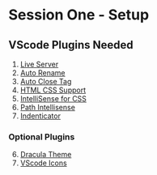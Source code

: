 
# Session One - Setup

## VScode Plugins Needed
1) [Live Server](https://marketplace.visualstudio.com/items?itemName=ritwickdey.LiveServer)
2) [Auto Rename](https://marketplace.visualstudio.com/items?itemName=formulahendry.auto-rename-tag) 
3) [Auto Close Tag](https://marketplace.visualstudio.com/items?itemName=formulahendry.auto-close-tag)
4) [HTML CSS Support](https://marketplace.visualstudio.com/items?itemName=ecmel.vscode-html-css)
5) [IntelliSense for CSS](https://marketplace.visualstudio.com/items?itemName=Zignd.html-css-class-completion)
6) [Path Intellisense](https://marketplace.visualstudio.com/items?itemName=christian-kohler.path-intellisense)
7) [Indenticator](https://marketplace.visualstudio.com/items?itemName=SirTori.indenticator)

### Optional Plugins
6) [Dracula Theme](https://marketplace.visualstudio.com/items?itemName=dracula-theme.theme-dracula)
7) [VScode Icons](https://marketplace.visualstudio.com/items?itemName=vscode-icons-team.vscode-icons)